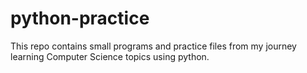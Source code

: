 # python-practice

This repo contains small programs and practice files from my journey learning Computer Science topics using python.
